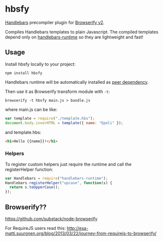 # hbsfy

[Handlebars][] precompiler plugin for [Browserify v2][].

Compiles Handlebars templates to plain Javascript. The compiled templates
depend only on [handlebars-runtime][] so they are lightweight and fast!

## Usage

Install hbsfy locally to your project:

    npm install hbsfy

Handlebars runtime will be automatically installed as [peer dependency][].

Then use it as Browserify transform module with `-t`:

    browserify -t hbsfy main.js > bundle.js

where main.js can be like:

```javascript
var template = require("./template.hbs");
document.body.innerHTML = template({ name: "Epeli" });
```

and template.hbs:

```html
<h1>Hello {{name}}!</h1>
```

### Helpers

To register custom helpers just require the runtime and call the registerHelper
function:

```javascript
var Handlebars = require("handlebars-runtime");
Handlebars.registerHelper("upcase", function(s) {
  return s.toUpperCase();
});
```

## Browserify??

<https://github.com/substack/node-browserify>

For RequireJS users read this: <http://esa-matti.suuronen.org/blog/2013/03/22/journey-from-requirejs-to-browserify/>

[Handlebars]: http://handlebarsjs.com/
[Browserify v2]: https://github.com/substack/node-browserify
[handlebars-runtime]: https://npmjs.org/package/handlebars-runtime
[peer dependency]: http://blog.nodejs.org/2013/02/07/peer-dependencies/
